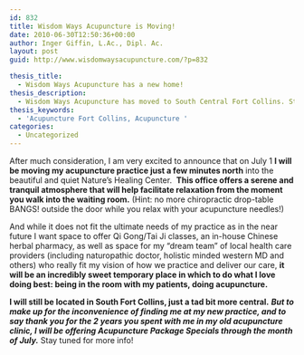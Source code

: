 ```yaml
---
id: 832
title: Wisdom Ways Acupuncture is Moving!
date: 2010-06-30T12:50:36+00:00
author: Inger Giffin, L.Ac., Dipl. Ac.
layout: post
guid: http://www.wisdomwaysacupuncture.com/?p=832

thesis_title:
  - Wisdom Ways Acupuncture has a new home!
thesis_description:
  - Wisdom Ways Acupuncture has moved to South Central Fort Collins. Still conveniently serving Loveland and Windsor as well.
thesis_keywords:
  - 'Acupuncture Fort Collins, Acupuncture '
categories:
  - Uncategorized
---
```

After much consideration, I am very excited to announce that on July 1 **I will be moving my acupuncture practice just a few minutes north** into the beautiful and quiet Nature&#8217;s Healing Center.  **This office offers a serene and tranquil atmosphere that will help facilitate relaxation from the moment you walk into the waiting room.** (Hint: no more chiropractic drop-table BANGS! outside the door while you relax with your acupuncture needles!)

And while it does not fit the ultimate needs of my practice as in the near future I want space to offer Qi Gong/Tai Ji classes, an in-house Chinese herbal pharmacy, as well as space for my &#8220;dream team&#8221; of local health care providers (including naturopathic doctor, holistic minded western MD and others) who really fit my vision of how we practice and deliver our care, **it will be an incredibly sweet temporary place in which to do what I love doing best: being in the room with my patients, doing acupuncture.**

**I will still be located in South Fort Collins, just a tad bit more central.** **_But to make up for the inconvenience of finding me at my new practice, and to say thank you for the 2 years you spent with me in my old acupuncture clinic, I will be offering Acupuncture Package Specials through the month of July._** Stay tuned for more info!

<p style="text-align: center;">
  <strong> </strong>
</p>